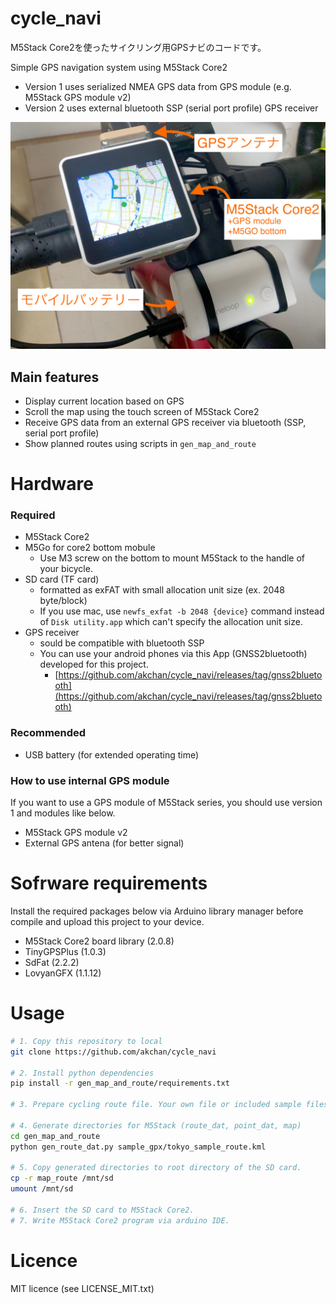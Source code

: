 # cycle_navi

M5Stack Core2を使ったサイクリング用GPSナビのコードです。

Simple GPS navigation system using M5Stack Core2

- Version 1 uses serialized NMEA GPS data from GPS module (e.g. M5Stack GPS module v2)
- Version 2 uses external bluetooth SSP (serial port profile) GPS receiver

![](gen_map_and_route/overview.JPG)

## Main features

- Display current location based on GPS
- Scroll the map using the touch screen of M5Stack Core2
- Receive GPS data from an external GPS receiver via bluetooth (SSP, serial port profile)
- Show planned routes using scripts in `gen_map_and_route`

# Hardware

### Required

- M5Stack Core2
- M5Go for core2 bottom mobule
    - Use M3 screw on the bottom to mount M5Stack to the handle of your bicycle.
- SD card (TF card)
    - formatted as exFAT with small allocation unit size (ex. 2048 byte/block)
    - If you use mac, use `newfs_exfat -b 2048 {device}` command instead of `Disk utility.app` which can't specify the allocation unit size.
- GPS receiver
    - sould be compatible with bluetooth SSP
    - You can use your android phones via this App (GNSS2bluetooth) developed for this project.
        - [https://github.com/akchan/cycle_navi/releases/tag/gnss2bluetooth](https://github.com/akchan/cycle_navi/releases/tag/gnss2bluetooth)

### Recommended

- USB battery (for extended operating time)

### How to use internal GPS module

If you want to use a GPS module of M5Stack series, you should use version 1 and modules like below.

- M5Stack GPS module v2
- External GPS antena (for better signal)

# Sofrware requirements

Install the required packages below via Arduino library manager before compile and upload this project to your device.

- M5Stack Core2 board library (2.0.8)
- TinyGPSPlus (1.0.3)
- SdFat (2.2.2)
- LovyanGFX (1.1.12)

# Usage

```bash
# 1. Copy this repository to local
git clone https://github.com/akchan/cycle_navi

# 2. Install python dependencies
pip install -r gen_map_and_route/requirements.txt

# 3. Prepare cycling route file. Your own file or included sample files (in gen_map_and_route/sample_gpx) can be used.

# 4. Generate directories for M5Stack (route_dat, point_dat, map)
cd gen_map_and_route
python gen_route_dat.py sample_gpx/tokyo_sample_route.kml

# 5. Copy generated directories to root directory of the SD card.
cp -r map_route /mnt/sd
umount /mnt/sd

# 6. Insert the SD card to M5Stack Core2.
# 7. Write M5Stack Core2 program via arduino IDE.
```

# Licence

MIT licence (see LICENSE_MIT.txt)
